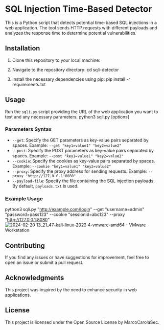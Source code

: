 # SQL Injection Time-Based Detector

This is a Python script that detects potential time-based SQL injections in a web application. The tool sends HTTP requests with different payloads and analyzes the response time to determine potential vulnerabilities.

## Installation

1. Clone this repository to your local machine:

2. Navigate to the repository directory:
cd sqli-detector
3. Install the necessary dependencies using pip:
pip install -r requirements.txt

## Usage

Run the `sqli.py` script providing the URL of the web application you want to test and any necessary parameters.
python3 sqli.py <URL> [options]

### Parameters Syntax

- `--get`: Specify the GET parameters as key-value pairs separated by spaces. Example: `--get "key1=value1" "key2=value2"`
- `--post`: Specify the POST parameters as key-value pairs separated by spaces. Example: `--post "key1=value1" "key2=value2"`
- `--cookie`: Specify the cookies as key-value pairs separated by spaces. Example: `--cookie "key1=value1" "key2=value2"`
- `--proxy`: Specify the proxy address for sending requests. Example: `--proxy "http://127.0.0.1:8080"`
- `--payload-file`: Specify the file containing the SQL injection payloads. By default, `payloads.txt` is used.

### Example Usage
python3 sqli.py "http://example.com/login" --get "username=admin" "password=pass123" --cookie "sessionid=abc123" --proxy "http://127.0.0.1:8080"
![2024-02-20 13_21_47-kali-linux-2023 4-vmware-amd64 - VMware Workstation](https://github.com/marcocarolasec/Bind-SQL-Detector/assets/58811847/22c23ca8-a71c-4012-b753-3a85afc528b0)


## Contributing

If you find any issues or have suggestions for improvement, feel free to open an issue or submit a pull request.

## Acknowledgments

This project was inspired by the need to enhance security in web applications.

## License

This project is licensed under the Open Source License by MarcoCarolaSec.









